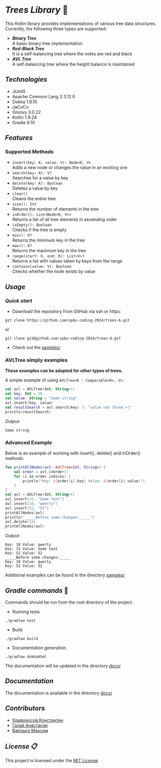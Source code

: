 # ***Trees Library*** :deciduous_tree:

This Kotlin library provides implementations of various tree data structures. 
Currently, the following three types are supported:
+ ***Binary Tree***  
  A basic binary tree implementation
+ ***Red-Black Tree***  
  It is a self-balancing tree where the notes are red and black
+ ***AVL Tree***  
  A self-balancing tree where the height balance is maintained

## ***Technologies***
+ JUnit5
+ Apache Common Lang 3 3.12.0
+ Dokka 1.9.10
+ JaCoCo
+ Groovy 3.0.22
+ Kotlin 1.9.24
+ Gradle 8.10

## ***Features***

### **Supported Methods**

+ `insert(key: K, value: V): Node<K, V>`  
  Adds a new node or changes the value in an existing one
+ `search(key: K): V?`  
  Searches for a value by key
+ `delete(key: K): Boolean`  
  Deletes a value by key
+ `clear()`  
  Cleans the entire tree
+ `size(): Int`  
  Returns the number of elements in the tree
+ `inOrder(): List<Node<K, V>>`  
  Returns a list of all tree elements in ascending order
+ `isEmpty(): Boolean`  
  Checks if the tree is empty
+ `min(): K?`  
  Returns the minimum key in the tree
+ `max(): K?`  
  Returns the maximum key in the tree
+ `range(start: K, end: K): List<V>?`  
  Returns a list with values taken by keys from the range
+ `contains(value: V): Boolean`  
  Checks whether the node exists by value

## ***Usage***

### ***Quick start***
+ Download the repository from GitHub via ssh or https:
```
git clone https://github.com/spbu-coding-2024/trees-6.git
```
or
```
git clone git@github.com:spbu-coding-2024/trees-6.git
```

+ Check out the [samples/](src/main/kotlin/samples)

### **AVLTree simply examples**

**These examples can be adapted for other types of trees.**

A simple example of using `AVLTree<K : Comparable<K>, V>`:

```kotlin
val avl = AVLTree<Int, String>()
val key: Int = 10
val value: String = "Some string"
avl.insert(key, value)
val resultSearch = avl.search(key) ?: "value not found =("
println(resultSearch)
```

*Output:*
```
Some string
```

### **Advanced Example**

Below is an example of working with insert(), delete() and inOrder() methods:

```kotlin
fun printAllNodes(avl: AVLTree<Int, String>) {
    val order = avl.inOrder()
    for (i in order.indices) {
        println("Key: ${order[i].key} Value: ${order[i].value}")
    }
}
val avl = AVLTree<Int, String>()
avl.insert(15, "Some text")
avl.insert(10, "qwerty")
avl.insert(52, "52")
printAllNodes(avl)
println("_____Before some changes:_____")
avl.delete(15)
printAllNodes(avl)
```

*Output:*

```
Key: 10 Value: qwerty
Key: 15 Value: Some text
Key: 52 Value: 52
_____Before some changes:_____
Key: 10 Value: qwerty
Key: 52 Value: 52
```
Additional examples can be found in the directory [samples/](src/main/kotlin/samples)

## ***Gradle commands*** :elephant:
Commands should be run from the root directory of the project.

+ Running tests
```
./gradlew test
```
+ Build
```
./gradlew build
```

+ Documentation generation
```
./gradlew dokkaHtml
```
The documentation will be updated in the directory [docs/](docs/)

## ***Documentation***

The documentation is available in the directory [docs/](docs/)

## ***Contributors***

+ [Кривоносов Константин](https://github.com/fUS1ONd)  
+ [Галай Анастасия](https://github.com/Galay-Nastya)  
+ [Варлыга Максим](https://github.com/vvmaksim)  

## ***License*** :clipboard:

This project is licensed under the [MIT License](LICENSE)
